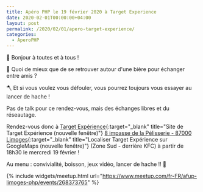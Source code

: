 ```yaml
---
title: Apéro PHP le 19 février 2020 à Target Experience
date: 2020-02-01T00:00:00+04:00
layout: post
permalink: /2020/02/01/apero-target-experience/
categories:
  - AperoPHP
---
```

👋 Bonjour à toutes et à tous !

🍻 Quoi de mieux que de se retrouver autour d'une bière pour échanger entre amis ?

🪓 Et si vous voulez vous défouler, vous pourrez toujours vous essayer au lancer de hache !

Pas de talk pour ce rendez-vous, mais des échanges libres et du réseautage.

Rendez-vous donc à [Target Expérience](https://www.target-experience.fr/){:target="_blank" title="Site de Target Expérience (nouvelle fenêtre)"} [8 impasse de la Pélisserie - 87000 Limoges](https://www.google.fr/maps/place/Target+Experience/@45.8084157,1.2579283,17z/data=!4m12!1m6!3m5!1s0x47f933ee8af1d0cf:0x29962e93ca61ddee!2sTarget+Experience!8m2!3d45.8085327!4d1.2586384!3m4!1s0x47f933ee8af1d0cf:0x29962e93ca61ddee!8m2!3d45.8085327!4d1.2586384){:target="_blank" title="Localiser Target Expérience sur GoogleMaps (nouvelle fenêtre)"} (Zone Sud - derrière KFC) à partir de 18h30 le mercredi 19 février !

Au menu : convivialité, boisson, jeux vidéo, lancer de hache !! 🤗

{% include widgets/meetup.html url="https://www.meetup.com/fr-FR/afup-limoges-php/events/268373765" %}
